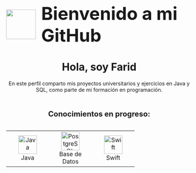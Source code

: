 <div style="display: inline-flex; align-items: center; justify-content: center; gap: 15px; width: 100%;">
  <img src="https://media1.giphy.com/media/v1.Y2lkPTc5MGI3NjExa3N0NjhnbGVoNzJxcjkwY3lxeWZyZ2N4NWdmZzZvODh2Z2p5ZzloNyZlcD12MV9pbnRlcm5hbF9naWZfYnlfaWQmY3Q9cw/5eLDrEaRGHegx2FeF2/giphy.gif" width="80"/>
  <span style="font-size: 48px; font-weight: bold;">Bienvenido a mi GitHub</span>
</div>

<div align="center">

# Hola, soy Farid  

En este perfil comparto mis proyectos universitarios y ejercicios en Java y SQL, como parte de mi formación en programación.

</div>

<br>

<div align="center">

  <span style="font-size: 20px; font-weight: bold;">Conocimientos en progreso:</span>
  <br><br>

  <table>
    <tr>
      <td align="center" width="100">
        <img src="https://cdn.jsdelivr.net/gh/devicons/devicon/icons/java/java-original.svg" alt="Java" width="50"/><br>
        <span>Java</span>
      </td>
      <td align="center" width="100">
        <img src="https://cdn.jsdelivr.net/gh/devicons/devicon/icons/postgresql/postgresql-original.svg" alt="PostgreSQL" width="50"/><br>
        <span>Base de Datos</span>
      </td>
      <td align="center" width="100">
        <img src="https://cdn.jsdelivr.net/gh/devicons/devicon/icons/swift/swift-original.svg" alt="Swift" width="50"/><br>
        <span>Swift</span>
      </td>
    </tr>
  </table>

</div>

